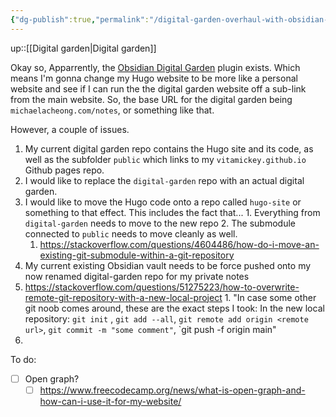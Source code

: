 ```yaml
---
{"dg-publish":true,"permalink":"/digital-garden-overhaul-with-obsidian-plugin/","title":"Digital Garden overhaul with Obsidian Plugin","tags":["technology","website","coding"]}
---
```



up::[[Digital garden\|Digital garden]]

Okay so, Apparrently, the [Obsidian Digital Garden](https://github.com/oleeskild/Obsidian-Digital-Garden) plugin exists. Which means I'm gonna change my Hugo website to be more like a personal website and see if I can run the the digital garden website off a sub-link from the main website. So, the base URL for the digital garden being `michaelacheong.com/notes`, or something like that.

However, a couple of issues.

1. My current digital garden repo contains the Hugo site and its code, as well as the subfolder `public` which links to my `vitamickey.github.io` Github pages repo.
  1. I would like to replace the `digital-garden` repo with an actual digital garden.
  2. I would like to move the Hugo code onto a repo called `hugo-site` or something to that effect. This includes the fact that...
    1. Everything from `digital-garden` needs to move to the new repo
    2. The submodule connected to `public` needs to move cleanly as well.
      1. https://stackoverflow.com/questions/4604486/how-do-i-move-an-existing-git-submodule-within-a-git-repository
2. My current existing Obsidian vault needs to be force pushed onto my now renamed digital-garden repo for my private notes
  1. https://stackoverflow.com/questions/51275223/how-to-overwrite-remote-git-repository-with-a-new-local-project
    1. "In case some other git noob comes around, these are the exact steps I took: In the new local repository: `git init` , `git add --all`, `git remote add origin <remote url>`, `git commit -m "some comment"`, `git push -f origin main"
  2. 

To do:

- [ ] Open graph?
  - [ ] https://www.freecodecamp.org/news/what-is-open-graph-and-how-can-i-use-it-for-my-website/
